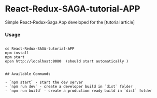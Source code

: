 # React-Redux-SAGA-tutorial-APP
Simple React-Redux-Saga App  developed for the [tutorial article]




### Usage

```

cd React-Redux-SAGA-tutorial-APP
npm install
npm start
open http://localhost:8080  (should start automatically )


## Available Commands

- `npm start` - start the dev server
- `npm run dev` - create a developer build in `dist` folder
- `npm run build` - create a production ready build in `dist` folder


